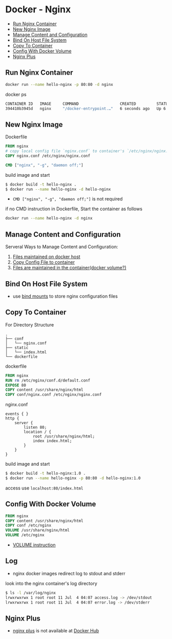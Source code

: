 # Docker - Nginx

* [Run Nginx Container](#run-nginx-container)
* [New Nginx Image](#new-nginx-image)
* [Manage Content and Configuration](#manage-content-and-configuration)
* [Bind On Host File System](#bind-on-host-file-system)
* [Copy To Container](#copy-to-container)
* [Config With Docker Volume](#config-with-docker-volume)
* [Nginx Plus](#nginx-plus)

## Run Nginx Container

```sh
docker run --name hello-nginx -p 80:80 -d nginx
```

docker ps

```sh
CONTAINER ID   IMAGE     COMMAND                  CREATED         STATUS         PORTS                            NAMES
394410b3945d   nginx     "/docker-entrypoint.…"   6 seconds ago   Up 6 seconds   0.0.0.0:80->80/tcp               hello-docker
```

## New Nginx Image

Dockerfile

```dockerfile
FROM nginx
# copy local config file `nginx.conf` to container's `/etc/nginx/nginx.conf`
COPY nginx.conf /etc/nginx/nginx.conf

CMD ["nginx", "-g", "daemon off;"]
```

build image and start

```sh
$ docker build -t hello-nginx .
$ docker run --name hello-nginx -d hello-nginx
```

- `CMD ["nginx", "-g", "daemon off;"]` is not required

if no CMD instruction in Dockerfile, Start the container as follows

```sh
docker run --name hello-nginx -d nginx
```

## Manage Content and Configuration

Serveral Ways to Manage Content and Configuration:

1. [Files maintained on docker host](#bind-on-host-file-system)
2. [Copy Config File to container](#copy-to-container)
3. [Files are maintained in the container(docker volume?)](#config-with-docker-volume)

## Bind On Host File System

- use [bind mounts](docker-bind-mounts.md) to store nginx configuration files

## Copy To Container

For Directory Structure

```
.
├── conf
│   └── nginx.conf
├── static
│   └── index.html
└── dockerfile
```

dockerfile

```dockerfile
FROM nginx
RUN rm /etc/nginx/conf.d/default.conf
EXPOSE 80
COPY content /usr/share/nginx/html
COPY conf/nginx.conf /etc/nginx/nginx.conf
```

nginx.conf

```
events { }
http {
    server {
        listen 80;
        location / {
            root /usr/share/nginx/html;
            index index.html;
        }
    }
}
```

build image and start

```sh
$ docker build -t hello-nginx:1.0 . 
$ docker run --name hello-nginx -p 80:80 -d hello-nginx:1.0
```

access use `localhost:80/index.html`

## Config With Docker Volume

```dockerfile
FROM nginx
COPY content /usr/share/nginx/html
COPY conf /etc/nginx
VOLUME /usr/share/nginx/html
VOLUME /etc/nginx
```

- [VOLUME instruction](dockerfile-instructions.md#volume)

## Log

- nginx docker images redirect log to stdout and stderr

look into the nginx container's log directory

```sh
$ ls -l /var/log/nginx
lrwxrwxrwx 1 root root 11 Jul  4 04:07 access.log -> /dev/stdout
lrwxrwxrwx 1 root root 11 Jul  4 04:07 error.log -> /dev/stderr
```

## Nginx Plus

- [nginx plus](nginx.md#nginx-plus) is not available at [Docker Hub]()
